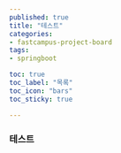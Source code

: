 ```yaml
---
published: true
title: "테스트"
categories:
- fastcampus-project-board
tags:
- springboot

toc: true
toc_label: "목록"
toc_icon: "bars"
toc_sticky: true

--- 
```


### 테스트
